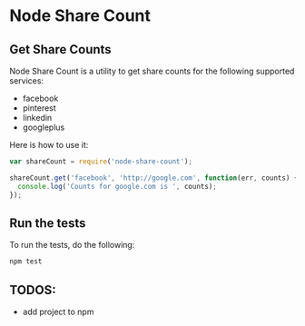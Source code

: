 # Node Share Count

## Get Share Counts

Node Share Count is a utility to get share counts for the following supported services:

- facebook
- pinterest
- linkedin
- googleplus

Here is how to use it:

```js
var shareCount = require('node-share-count');

shareCount.get('facebook', 'http://google.com', function(err, counts) {
  console.log('Counts for google.com is ', counts);
});
```


## Run the tests

To run the tests, do the following:
```js
npm test
```

## TODOS:
- add project to npm
